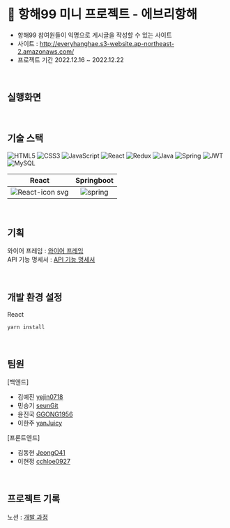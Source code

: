 
# 🚢 항해99 미니 프로젝트 - 에브리항해

+ 항해99 참여원들이 익명으로 게시글을 작성할 수 있는 사이트
+ 사이트 : http://everyhanghae.s3-website.ap-northeast-2.amazonaws.com/
+ 프로젝트 기간 2022.12.16 ~ 2022.12.22

<br />

## 실행화면

<br />

## 기술 스택
![HTML5](https://img.shields.io/badge/html5-%23E34F26.svg?style=for-the-badge&logo=html5&logoColor=white)
![CSS3](https://img.shields.io/badge/css3-%231572B6.svg?style=for-the-badge&logo=css3&logoColor=white)
![JavaScript](https://img.shields.io/badge/javascript-%23323330.svg?style=for-the-badge&logo=javascript&logoColor=%23F7DF1E) 
![React](https://img.shields.io/badge/react-%2320232a.svg?style=for-the-badge&logo=react&logoColor=%2361DAFB)
![Redux](https://img.shields.io/badge/redux-%23593d88.svg?style=for-the-badge&logo=redux&logoColor=white)
![Java](https://img.shields.io/badge/java-%23ED8B00.svg?style=for-the-badge&logo=java&logoColor=white)
![Spring](https://img.shields.io/badge/spring-%236DB33F.svg?style=for-the-badge&logo=spring&logoColor=white)
![JWT](https://img.shields.io/badge/JWT-black?style=for-the-badge&logo=JSON%20web%20tokens)
![MySQL](https://img.shields.io/badge/mysql-%2300f.svg?style=for-the-badge&logo=mysql&logoColor=white)

| React | Springboot |
|:------:|:------:|
|![React-icon svg](https://user-images.githubusercontent.com/85235063/189798318-2c7fe7d2-b9ea-45a8-a373-8386474da228.png)|![spring](https://user-images.githubusercontent.com/85235063/189798456-35af17d6-c99e-4412-9057-e01c79cf6d9c.png)|

<br />

## 기획

와이어 프레임 : [와이어 프레임](https://www.notion.so/3ead07ea04394a049ded4f29969cb6a6)
<br />
API 기능 명세서 : [API 기능 명세서](https://www.notion.so/API-a2fd4d7cf16d47e39008088b25c0f99e)

<br />

## 개발 환경 설정
React
```React
yarn install
```

<br />

## 팀원
[백엔드]
+ 김예진 [yejin0718](https://github.com/yejin0718)
+ 민승기 [seunGit](https://github.com/seunGit)
+ 윤진국 [GGONG1956](https://github.com/GGONG1956)
+ 이한주 [yanJuicy](https://github.com/yanJuicy)

[프론트엔드]
+ 김동현 [JeongO41](https://github.com/JeongO41)
+ 이현정 [cchloe0927](https://github.com/cchloe0927)

<br/>

## 프로젝트 기록
노션 : [개발 과정](https://www.notion.so/1-8ee3cc7fb9b24384a6f5cf5669d7878f)

